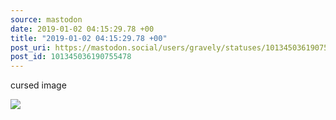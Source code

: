 ```yaml
---
source: mastodon
date: 2019-01-02 04:15:29.78 +00
title: "2019-01-02 04:15:29.78 +00"
post_uri: https://mastodon.social/users/gravely/statuses/101345036190755478
post_id: 101345036190755478
---
```

cursed image


![](/images/9599332.jpg)


